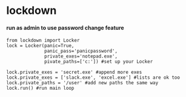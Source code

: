 # lockdown
#### run as admin to use password change feature
    from lockdown import Locker
    lock = Locker(panic=True,
                  panic_pass='panicpassword',
                  private_exes='notepad.exe',
                  pivate_paths=['c:']) #set up your Locker
                  
    lock.private_exes = 'secret.exe' #append more exes
    lock.private_exes = ['slack.exe', 'excel.exe'] #lists are ok too
    lock.private_paths = '/user' #add new paths the same way
    lock.run() #run main loop

